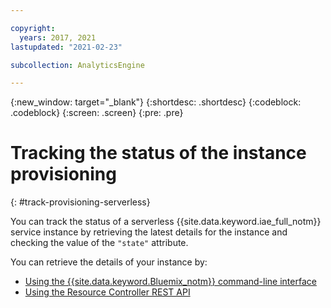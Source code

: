 ```yaml
---

copyright:
  years: 2017, 2021
lastupdated: "2021-02-23"

subcollection: AnalyticsEngine

---
```


<!-- Attribute definitions -->
{:new_window: target="_blank"}
{:shortdesc: .shortdesc}
{:codeblock: .codeblock}
{:screen: .screen}
{:pre: .pre}

# Tracking the status of the instance provisioning
{: #track-provisioning-serverless}

You can track the status of a serverless {{site.data.keyword.iae_full_notm}} service instance by retrieving the latest details for the instance and checking the value of the  `"state"` attribute.

You can retrieve the details of your instance by:

- [Using the {{site.data.keyword.Bluemix_notm}} command-line interface](/docs/AnalyticsEngine?topic=AnalyticsEngine-retrieve-instance-details#retrieve-guid-cli)
- [Using the Resource Controller REST API](/docs/AnalyticsEngine?topic=AnalyticsEngine-retrieve-instance-details#retrieve-guid-api)
